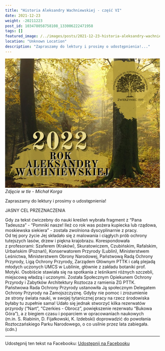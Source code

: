 ```yaml
---
title: "Historia Aleksandry Wachniewskiej - część VI"
date: 2021-12-23
weight: -20211223
post_id: 103478058758108_133006222471958
tags: []
featured_image: /../images/posts/2021-12-23-historia-aleksandry-wachniewskiej---czesc.jpg
location: "Unknown Location"
description: "Zapraszamy do lektury i prosimy o udostępnienia!..."
---
```


![Zdjęcie w tle - Michał Korga](/images/posts/2021-12-23-historia-aleksandry-wachniewskiej---czesc.jpg)
*Zdjęcie w tle - Michał Korga*

Zapraszamy do lektury i prosimy o udostępnienia!

JASNY CEL PRZEZNACZENIA

Gdy za tekst ćwiczebny do nauki kreśleń wybrała fragment z “Pana Tadeusza” - “Pomniki nasze! Ileż co rok was pożera kupiecka lub rządowa, moskiewska siekiera” - została zwolniona dyscyplinarnie z pracy.
     Od tej pory życie Jej składało się z malowania i ciągłych prób ochrony tutejszych lasów, drzew i piękna krajobrazu.
Korespondowała z profesorami: Szaferem (Kraków), Skuratowiczem, Czubińskim, Rafalskim, Urbańskim (Poznań), Konserwatorem Przyrody (Lublin), Ministerstwem Leśnictwa, Ministerstwem Obrony Narodowej, Państwową Radą Ochrony Przyrody, Ligą Ochrony Przyrody, Zarządem Głównym PTTK i całą plejadą młodych uczonych UMCS w Lublinie, głównie z zakładu botaniki prof. Motyki.
Osobiście stawiała się na spotkania z leśnikami różnych szczebli, miejscową władzą i uczonymi.
Została Społecznym Opiekunem Ochrony Przyrody i Zabytków Architektury Roztocza z ramienia ZG PTTK. Państwowa Rada Ochrony Przyrody ustanowiła Ją społecznym Delegatem Ochrony Przyrody na Zamojszczyznę. Gdyby nie pomoc i zrozumienie ze strony świata nauki, w swojej tytanicznej pracy na rzecz środowiska byłaby tu zupełnie sama!
Udało się jednak stworzyć kilka rezerwatów przyrody (“Nart”, “Czerkies - Obrocz”, powiększenie rezerwatu “Bukowa Góra”), a z biegiem czasu i poparciem w opracowaniach naukowych  (m.in. S. Riabinin, D. Fijałkowski, K. Izdebski) doprowadzić do powołania Roztoczańskiego Parku Narodowego, o co usilnie przez lata zabiegała.(cdn.)

---

Udostępnij ten tekst na Facebooku:
[Udostępnij na Facebooku](https://www.facebook.com/sharer/sharer.php?u=https://stowarzyszeniewachniewskiej.pl/posts/Historia-Aleksandry-Wachniewskiej---czesc-VI)

<script type="application/ld+json">
{
  "@context": "https://schema.org",
  "@type": "BlogPosting",
  "headline": "Historia Aleksandry Wachniewskiej - część VI. ",
  "datePublished": "2021-12-23",
  "dateModified": "2021-12-23",
  "author": {
    "@type": "Organization",
    "name": "Stowarzyszenie Wachniewskiej"
  },
  "publisher": {
    "@type": "Organization",
    "name": "Stowarzyszenie im. Aleksandry Wachniewskiej",
    "logo": {
      "@type": "ImageObject",
      "url": "https://stowarzyszeniewachniewskiej.pl/images/logo/logo.svg"
    }
  },
  "mainEntityOfPage": {
    "@type": "WebPage",
    "@id": "https://stowarzyszeniewachniewskiej.pl/posts/Historia-Aleksandry-Wachniewskiej---czesc-VI"
  },
  "image": {
    "@type": "ImageObject",
    "url": "https://stowarzyszeniewachniewskiej.pl/images/posts/2021-12-23-historia-aleksandry-wachniewskiej---czesc.jpg"
  },
  "articleSection": "Dziedzictwo Kulturowe i Zabytki",
  "keywords": "",
  "wordCount": 249,
  "articleBody": "Zapraszamy do lektury i prosimy o udostępnienia!\n\nJASNY CEL PRZEZNACZENIA\n\nGdy za tekst ćwiczebny do nauki kreśleń wybrała fragment z “Pana Tadeusza” - “Pomniki nasze! Ileż co rok was pożera kupiecka lub rządowa, moskiewska siekiera” - została zwolniona dyscyplinarnie z pracy.\n     Od tej pory życie Jej składało się z malowania i ciągłych prób ochrony tutejszych lasów, drzew i piękna krajobrazu. \nKorespondowała z profesorami: Szaferem (Kraków), Skuratowiczem, Czubińskim, Rafalskim, Urbańskim (Poznań), Konserwatorem Przyrody (Lublin), Ministerstwem Leśnictwa, Ministerstwem Obrony Narodowej, Państwową Radą Ochrony Przyrody, Ligą Ochrony Przyrody, Zarządem Głównym PTTK i całą plejadą młodych uczonych UMCS w Lublinie, głównie z zakładu botaniki prof. Motyki.\nOsobiście stawiała się na spotkania z leśnikami różnych szczebli, miejscową władzą i uczonymi.\nZostała Społecznym Opiekunem Ochrony Przyrody i Zabytków Architektury Roztocza z ramienia ZG PTTK. Państwowa Rada Ochrony Przyrody ustanowiła Ją społecznym Delegatem Ochrony Przyrody na Zamojszczyznę. Gdyby nie pomoc i zrozumienie ze strony świata nauki, w swojej tytanicznej pracy na rzecz środowiska byłaby tu zupełnie sama!\nUdało się jednak stworzyć kilka rezerwatów przyrody (“Nart”, “Czerkies - Obrocz”, powiększenie rezerwatu “Bukowa Góra”), a z biegiem czasu i poparciem w opracowaniach naukowych  (m.in. S. Riabinin, D. Fijałkowski, K. Izdebski) doprowadzić do powołania Roztoczańskiego Parku Narodowego, o co usilnie przez lata zabiegała.(cdn.)\n\nWciąż przypominamy o podpisaniu petycji, by uratować dom, w którym mieszkała nasza Patronka: \n[https://www.petycjeonline.com/apelujemy_o_podjcie_natychmiastowych_dziaa_renowacyjnych_domu_aleksandry_wachniewskiej](https://www.petycjeonline.com/apelujemy_o_podjcie_natychmiastowych_dziaa_renowacyjnych_domu_aleksandry_wachniewskiej)\n\nPoprzednie części:\n\nAleksandra Wachniewska, malarka Roztocza:\n[https://www.facebook.com/stoawach/posts/126791469760100](https://www.facebook.com/stoawach/posts/126791469760100)\nDzieciństwo Oli pośród lasów:\n[https://www.facebook.com/stoawach/posts/127410566364857](https://www.facebook.com/stoawach/posts/127410566364857)\nStudia Sztuk Pięknych i kreacje Aleksandry:\n[https://www.facebook.com/stoawach/posts/128044452968135](https://www.facebook.com/stoawach/posts/128044452968135)\nDorobek Malarki:\n[https://www.facebook.com/stoawach/posts/129793726126541](https://www.facebook.com/stoawach/posts/129793726126541)\nOsobowa dojrzałość twórcza:\n[https://www.facebook.com/stoawach/posts/131324862640094](https://www.facebook.com/stoawach/posts/131324862640094)\n\nZdjęcie w tle - Michał Korga.",
  "description": "Odkryj piękno Zwierzyńca i jego zabytki."
}
</script>
<script type="application/ld+json">
{
  "@context": "https://schema.org",
  "@type": "BreadcrumbList",
  "itemListElement": [
    {
      "@type": "ListItem",
      "position": 1,
      "name": "Home",
      "item": "https://stowarzyszeniewachniewskiej.pl"
    },
    {
      "@type": "ListItem",
      "position": 2,
      "name": "posts",
      "item": "https://stowarzyszeniewachniewskiej.pl/posts"
    },
    {
      "@type": "ListItem",
      "position": 3,
      "name": "Historia Aleksandry Wachniewskiej - część VI. ",
      "item": "https://stowarzyszeniewachniewskiej.pl/posts/Historia-Aleksandry-Wachniewskiej---czesc-VI"
    }
  ]
}
</script>
